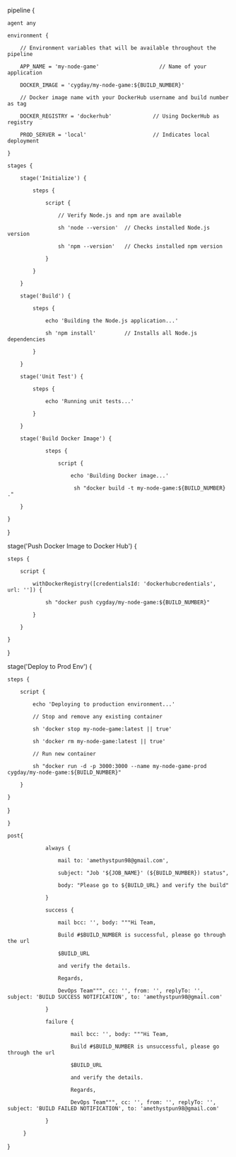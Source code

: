 pipeline {

    agent any     

    environment {

        // Environment variables that will be available throughout the pipeline

        APP_NAME = 'my-node-game'                   // Name of your application

        DOCKER_IMAGE = 'cygday/my-node-game:${BUILD_NUMBER}' 

        // Docker image name with your DockerHub username and build number as tag

        DOCKER_REGISTRY = 'dockerhub'             // Using DockerHub as registry

        PROD_SERVER = 'local'                     // Indicates local deployment

    }
 
    stages {

        stage('Initialize') {

            steps {

                script {

                    // Verify Node.js and npm are available

                    sh 'node --version'  // Checks installed Node.js version

                    sh 'npm --version'   // Checks installed npm version

                }

            }

        }
 
        stage('Build') {

            steps {

                echo 'Building the Node.js application...'

                sh 'npm install'         // Installs all Node.js dependencies

            }

        }
 
        stage('Unit Test') {

            steps {

                echo 'Running unit tests...'

            }

        }
 
        stage('Build Docker Image') {

                steps {

                    script {

                        echo 'Building Docker image...'

                         sh "docker build -t my-node-game:${BUILD_NUMBER} ."
            
        }

    }

}
 
stage('Push Docker Image to Docker Hub') {

    steps {

        script {

            withDockerRegistry([credentialsId: 'dockerhubcredentials', url: '']) {

                sh "docker push cygday/my-node-game:${BUILD_NUMBER}"

            }

        }

    }

}
 
 
stage('Deploy to Prod Env') {

    steps {

        script {

            echo 'Deploying to production environment...'

            // Stop and remove any existing container

            sh 'docker stop my-node-game:latest || true'

            sh 'docker rm my-node-game:latest || true'

            // Run new container

            sh "docker run -d -p 3000:3000 --name my-node-game-prod cygday/my-node-game:${BUILD_NUMBER}"

        }

    }

}

    }

    post{
 
                always {
 
                    mail to: 'amethystpun98@gmail.com',
 
                    subject: "Job '${JOB_NAME}' (${BUILD_NUMBER}) status",
 
                    body: "Please go to ${BUILD_URL} and verify the build"
 
                }

                success {
 
                    mail bcc: '', body: """Hi Team,
 
                    Build #$BUILD_NUMBER is successful, please go through the url
 
                    $BUILD_URL
 
                    and verify the details.
 
                    Regards,
 
                    DevOps Team""", cc: '', from: '', replyTo: '', subject: 'BUILD SUCCESS NOTIFICATION', to: 'amethystpun98@gmail.com'
 
                }

                failure {
 
                        mail bcc: '', body: """Hi Team,
 
                        Build #$BUILD_NUMBER is unsuccessful, please go through the url
 
                        $BUILD_URL
 
                        and verify the details.
 
                        Regards,
 
                        DevOps Team""", cc: '', from: '', replyTo: '', subject: 'BUILD FAILED NOTIFICATION', to: 'amethystpun98@gmail.com'
 
                }
 
         }

}










